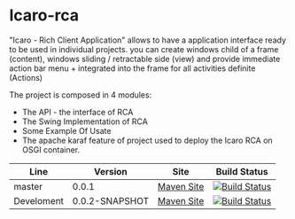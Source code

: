 Icaro-rca
=========
"Icaro - Rich Client Application" allows to have a application interface ready to be used in individual projects. you can create windows child of a frame (content), windows sliding / retractable side (view) and provide immediate action bar menu + integrated into the frame for all activities definite (Actions)

The project is composed in 4 modules:
   * The API - the interface of RCA
   * The Swing Implementation of RCA
   * Some Example Of Usate
   * The apache karaf feature of project used to deploy the Icaro RCA on  OSGI container.


|Line    |Version|Site|Build Status|
|--------|-------|----|--------|
|master  |0.0.1  |[Maven Site](http://odyno.github.io/icaro-rca/0.0.1)|[![Build Status](https://travis-ci.org/Odyno/icaro-rca.png?branch=master)](https://travis-ci.org/Odyno/icaro-rca)|
|Develoment  |0.0.2-SNAPSHOT  |[Maven Site](http://odyno.github.io/icaro-rca/0.0.1)|[![Build Status](https://travis-ci.org/Odyno/icaro-rca.png?branch=Development)](https://travis-ci.org/Odyno/icaro-rca)|

